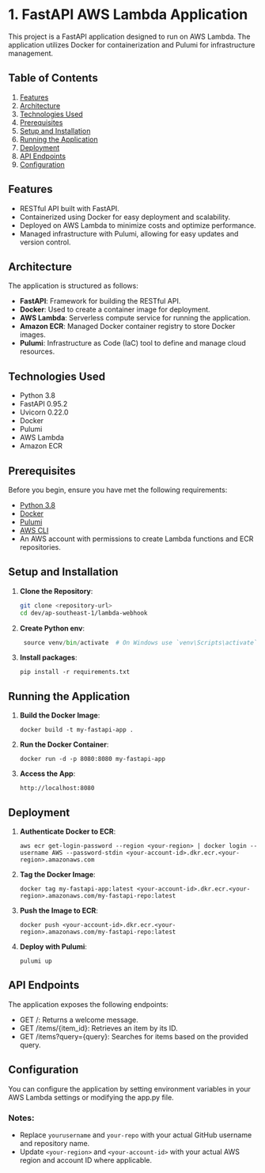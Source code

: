 # 1.  FastAPI AWS Lambda Application

This project is a FastAPI application designed to run on AWS Lambda. The application utilizes Docker for containerization and Pulumi for infrastructure management. 

## Table of Contents

1. [Features](#features)
2. [Architecture](#architecture)
3. [Technologies Used](#technologies-used)
4. [Prerequisites](#prerequisites)
5. [Setup and Installation](#setup-and-installation)
6. [Running the Application](#running-the-application)
7. [Deployment](#deployment)
8. [API Endpoints](#api-endpoints)
9. [Configuration](#configuration)


## Features

- RESTful API built with FastAPI.
- Containerized using Docker for easy deployment and scalability.
- Deployed on AWS Lambda to minimize costs and optimize performance.
- Managed infrastructure with Pulumi, allowing for easy updates and version control.

## Architecture

The application is structured as follows:

- **FastAPI**: Framework for building the RESTful API.
- **Docker**: Used to create a container image for deployment.
- **AWS Lambda**: Serverless compute service for running the application.
- **Amazon ECR**: Managed Docker container registry to store Docker images.
- **Pulumi**: Infrastructure as Code (IaC) tool to define and manage cloud resources.

## Technologies Used

- Python 3.8
- FastAPI 0.95.2
- Uvicorn 0.22.0
- Docker
- Pulumi
- AWS Lambda
- Amazon ECR

## Prerequisites

Before you begin, ensure you have met the following requirements:

- [Python 3.8](https://www.python.org/downloads/)
- [Docker](https://docs.docker.com/get-docker/)
- [Pulumi](https://pulumi.com/docs/get-started/install/)
- [AWS CLI](https://aws.amazon.com/cli/)
- An AWS account with permissions to create Lambda functions and ECR repositories.

## Setup and Installation

1. **Clone the Repository**:
   ```bash
   git clone <repository-url>
   cd dev/ap-southeast-1/lambda-webhook

2. **Create Python env**:
   ```python -m venv venv
    source venv/bin/activate  # On Windows use `venv\Scripts\activate`

3. **Install packages**:
   ```
   pip install -r requirements.txt

## Running the Application
1. **Build the Docker Image**:
   ```
   docker build -t my-fastapi-app .

2. **Run the Docker Container**:
   ```
   docker run -d -p 8080:8080 my-fastapi-app

3. **Access the App**:
    ```
    http://localhost:8080

## Deployment
1. **Authenticate Docker to ECR**:
   ```
   aws ecr get-login-password --region <your-region> | docker login --username AWS --password-stdin <your-account-id>.dkr.ecr.<your-region>.amazonaws.com

2. **Tag the Docker Image**:
   ```
   docker tag my-fastapi-app:latest <your-account-id>.dkr.ecr.<your-region>.amazonaws.com/my-fastapi-repo:latest

3. **Push the Image to ECR**:
   ```
   docker push <your-account-id>.dkr.ecr.<your-region>.amazonaws.com/my-fastapi-repo:latest

4. **Deploy with Pulumi**:
   ```
   pulumi up

## API Endpoints
The application exposes the following endpoints:

- GET /: Returns a welcome message.
- GET /items/{item_id}: Retrieves an item by its ID.
- GET /items?query={query}: Searches for items based on the provided query.

## Configuration
You can configure the application by setting environment variables in your AWS Lambda settings or modifying the app.py file.


### Notes:
- Replace `yourusername` and `your-repo` with your actual GitHub username and repository name.
- Update `<your-region>` and `<your-account-id>` with your actual AWS region and account ID where applicable.




